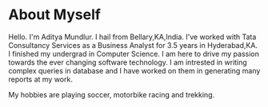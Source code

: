 # About Myself

Hello. I'm Aditya Mundlur.
I hail from Bellary,KA,India. 
I've worked with Tata Consultancy Services as a Business Analyst for 3.5 years in Hyderabad,KA. 
I finished my undergrad in Computer Science. 
I am here to drive my passion towards the ever changing software technology. 
I am intrested in writing complex queries in database and I have worked on them in generating many reports at my work.

My hobbies are playing soccer, motorbike racing and trekking.